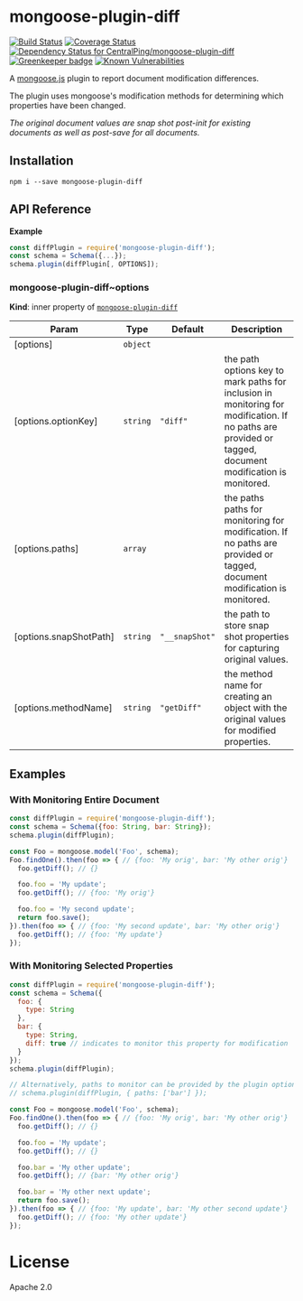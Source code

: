 mongoose-plugin-diff
====================

[![Build Status](https://travis-ci.org/CentralPing/mongoose-plugin-diff.svg?branch=master)](https://travis-ci.org/CentralPing/mongoose-plugin-diff)
[![Coverage Status](https://coveralls.io/repos/github/CentralPing/mongoose-plugin-diff/badge.svg)](https://coveralls.io/github/CentralPing/mongoose-plugin-diff)
[![Dependency Status for CentralPing/mongoose-plugin-diff](https://david-dm.org/CentralPing/mongoose-plugin-diff.svg)](https://david-dm.org/CentralPing/mongoose-plugin-diff)
[![Greenkeeper badge](https://badges.greenkeeper.io/CentralPing/mongoose-plugin-diff.svg)](https://greenkeeper.io/)
[![Known Vulnerabilities](https://snyk.io/test/github/centralping/mongoose-plugin-diff/badge.svg)](https://snyk.io/test/github/centralping/mongoose-plugin-diff)

A [mongoose.js](https://github.com/Automattic/mongoose/) plugin to report document modification differences.

The plugin uses mongoose's modification methods for determining which properties have been changed.

*The original document values are snap shot post-init for existing documents as well as post-save for all documents.*

## Installation

`npm i --save mongoose-plugin-diff`

## API Reference
**Example**  
```js
const diffPlugin = require('mongoose-plugin-diff');
const schema = Schema({...});
schema.plugin(diffPlugin[, OPTIONS]);
```
<a name="module_mongoose-plugin-diff..options"></a>

### mongoose-plugin-diff~options
**Kind**: inner property of [<code>mongoose-plugin-diff</code>](#module_mongoose-plugin-diff)  

| Param | Type | Default | Description |
| --- | --- | --- | --- |
| [options] | <code>object</code> |  |  |
| [options.optionKey] | <code>string</code> | <code>&quot;diff&quot;</code> | the path options key to mark paths for inclusion in monitoring for modification. If no paths are provided or tagged, document modification is monitored. |
| [options.paths] | <code>array</code> |  | the paths paths for monitoring for modification. If no paths are provided or tagged, document modification is monitored. |
| [options.snapShotPath] | <code>string</code> | <code>&quot;__snapShot&quot;</code> | the path to store snap shot properties for capturing original values. |
| [options.methodName] | <code>string</code> | <code>&quot;getDiff&quot;</code> | the method name for creating an object with the original values for modified properties. |


## Examples

### With Monitoring Entire Document
```js
const diffPlugin = require('mongoose-plugin-diff');
const schema = Schema({foo: String, bar: String});
schema.plugin(diffPlugin);

const Foo = mongoose.model('Foo', schema);
Foo.findOne().then(foo => { // {foo: 'My orig', bar: 'My other orig'}
  foo.getDiff(); // {}

  foo.foo = 'My update';
  foo.getDiff(); // {foo: 'My orig'}

  foo.foo = 'My second update';
  return foo.save();
}).then(foo => { // {foo: 'My second update', bar: 'My other orig'}
  foo.getDiff(); // {foo: 'My update'}
});
```

### With Monitoring Selected Properties
```js
const diffPlugin = require('mongoose-plugin-diff');
const schema = Schema({
  foo: {
    type: String
  },
  bar: {
    type: String,
    diff: true // indicates to monitor this property for modification
  }
});
schema.plugin(diffPlugin);

// Alternatively, paths to monitor can be provided by the plugin options
// schema.plugin(diffPlugin, { paths: ['bar'] });

const Foo = mongoose.model('Foo', schema);
Foo.findOne().then(foo => { // {foo: 'My orig', bar: 'My other orig'}
  foo.getDiff(); // {}

  foo.foo = 'My update';
  foo.getDiff(); // {}

  foo.bar = 'My other update';
  foo.getDiff(); // {bar: 'My other orig'}

  foo.bar = 'My other next update';
  return foo.save();
}).then(foo => { // {foo: 'My update', bar: 'My other second update'}
  foo.getDiff(); // {foo: 'My other update'}
});
```

# License

Apache 2.0
